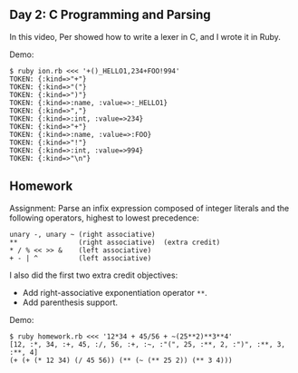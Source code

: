 Day 2: C Programming and Parsing
----

In this video, Per showed how to write a lexer in C, and I wrote it in Ruby.

Demo:

```text
$ ruby ion.rb <<< '+()_HELLO1,234+FOO!994'
TOKEN: {:kind=>"+"}
TOKEN: {:kind=>"("}
TOKEN: {:kind=>")"}
TOKEN: {:kind=>:name, :value=>:_HELLO1}
TOKEN: {:kind=>","}
TOKEN: {:kind=>:int, :value=>234}
TOKEN: {:kind=>"+"}
TOKEN: {:kind=>:name, :value=>:FOO}
TOKEN: {:kind=>"!"}
TOKEN: {:kind=>:int, :value=>994}
TOKEN: {:kind=>"\n"}
```

Homework
--

Assignment: Parse an infix expression composed of integer literals and the
following operators, highest to lowest precedence:

    unary -, unary ~ (right associative)
    **               (right associative)  (extra credit)
    * / % << >> &    (left associative)
    + - | ^          (left associative)

I also did the first two extra credit objectives:

- Add right-associative exponentiation operator `**`.
- Add parenthesis support.

Demo:

```text
$ ruby homework.rb <<< '12*34 + 45/56 + ~(25**2)**3**4'
[12, :*, 34, :+, 45, :/, 56, :+, :~, :"(", 25, :**, 2, :")", :**, 3, :**, 4]
(+ (+ (* 12 34) (/ 45 56)) (** (~ (** 25 2)) (** 3 4)))
```

